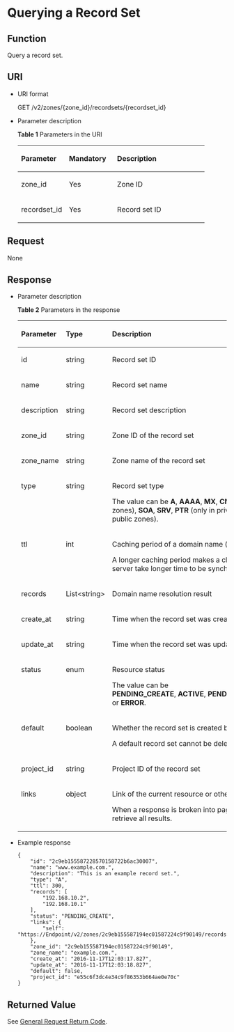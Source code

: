 # Querying a Record Set<a name="EN-US_TOPIC_0037129968"></a>

## Function<a name="section18389930"></a>

Query a record set.

## URI<a name="section31291646"></a>

-   URI format

    GET /v2/zones/\{zone\_id\}/recordsets/\{recordset\_id\}

-   Parameter description

    **Table  1**  Parameters in the URI

    <a name="table21421675"></a><table><thead align="left"><tr id="row9119245"><th class="cellrowborder" valign="top" width="25.629999999999995%" id="mcps1.2.4.1.1"><p id="p461342"><a name="p461342"></a><a name="p461342"></a><strong id="b162774213314533"><a name="b162774213314533"></a><a name="b162774213314533"></a>Parameter</strong></p>
    </th>
    <th class="cellrowborder" valign="top" width="25.81%" id="mcps1.2.4.1.2"><p id="p37368736"><a name="p37368736"></a><a name="p37368736"></a><strong id="b593421527191713"><a name="b593421527191713"></a><a name="b593421527191713"></a>Mandatory</strong></p>
    </th>
    <th class="cellrowborder" valign="top" width="48.559999999999995%" id="mcps1.2.4.1.3"><p id="p6968762"><a name="p6968762"></a><a name="p6968762"></a><strong id="b842352706112423"><a name="b842352706112423"></a><a name="b842352706112423"></a>Description</strong></p>
    </th>
    </tr>
    </thead>
    <tbody><tr id="row27598869"><td class="cellrowborder" valign="top" width="25.629999999999995%" headers="mcps1.2.4.1.1 "><p id="p20915929"><a name="p20915929"></a><a name="p20915929"></a>zone_id</p>
    </td>
    <td class="cellrowborder" valign="top" width="25.81%" headers="mcps1.2.4.1.2 "><p id="p16468652"><a name="p16468652"></a><a name="p16468652"></a>Yes</p>
    </td>
    <td class="cellrowborder" valign="top" width="48.559999999999995%" headers="mcps1.2.4.1.3 "><p id="p58892473"><a name="p58892473"></a><a name="p58892473"></a>Zone ID</p>
    </td>
    </tr>
    <tr id="row60270212"><td class="cellrowborder" valign="top" width="25.629999999999995%" headers="mcps1.2.4.1.1 "><p id="p50048984"><a name="p50048984"></a><a name="p50048984"></a>recordset_id</p>
    </td>
    <td class="cellrowborder" valign="top" width="25.81%" headers="mcps1.2.4.1.2 "><p id="p27435897"><a name="p27435897"></a><a name="p27435897"></a>Yes</p>
    </td>
    <td class="cellrowborder" valign="top" width="48.559999999999995%" headers="mcps1.2.4.1.3 "><p id="p7715150"><a name="p7715150"></a><a name="p7715150"></a>Record set ID</p>
    </td>
    </tr>
    </tbody>
    </table>


## Request<a name="section13189358"></a>

None

## Response<a name="section51595365"></a>

-   Parameter description

    **Table  2**  Parameters in the response

    <a name="table28278595"></a><table><thead align="left"><tr id="en-us_topic_0037134404_row52466955175323"><th class="cellrowborder" valign="top" width="27.889999999999997%" id="mcps1.2.4.1.1"><p id="en-us_topic_0037134404_p2769858175323"><a name="en-us_topic_0037134404_p2769858175323"></a><a name="en-us_topic_0037134404_p2769858175323"></a><strong id="b162774213314533_1"><a name="b162774213314533_1"></a><a name="b162774213314533_1"></a>Parameter</strong></p>
    </th>
    <th class="cellrowborder" valign="top" width="23.810000000000002%" id="mcps1.2.4.1.2"><p id="en-us_topic_0037134404_p46296309175323"><a name="en-us_topic_0037134404_p46296309175323"></a><a name="en-us_topic_0037134404_p46296309175323"></a><strong id="b84235270619112"><a name="b84235270619112"></a><a name="b84235270619112"></a>Type</strong></p>
    </th>
    <th class="cellrowborder" valign="top" width="48.3%" id="mcps1.2.4.1.3"><p id="en-us_topic_0037134404_p62697904175323"><a name="en-us_topic_0037134404_p62697904175323"></a><a name="en-us_topic_0037134404_p62697904175323"></a><strong id="b842352706112423_1"><a name="b842352706112423_1"></a><a name="b842352706112423_1"></a>Description</strong></p>
    </th>
    </tr>
    </thead>
    <tbody><tr id="en-us_topic_0037134404_row47909891175323"><td class="cellrowborder" valign="top" width="27.889999999999997%" headers="mcps1.2.4.1.1 "><p id="en-us_topic_0037134404_p64112397175323"><a name="en-us_topic_0037134404_p64112397175323"></a><a name="en-us_topic_0037134404_p64112397175323"></a>id</p>
    </td>
    <td class="cellrowborder" valign="top" width="23.810000000000002%" headers="mcps1.2.4.1.2 "><p id="en-us_topic_0037134404_p1660870175323"><a name="en-us_topic_0037134404_p1660870175323"></a><a name="en-us_topic_0037134404_p1660870175323"></a>string</p>
    </td>
    <td class="cellrowborder" valign="top" width="48.3%" headers="mcps1.2.4.1.3 "><p id="en-us_topic_0037134404_p1249204175323"><a name="en-us_topic_0037134404_p1249204175323"></a><a name="en-us_topic_0037134404_p1249204175323"></a>Record set ID</p>
    </td>
    </tr>
    <tr id="en-us_topic_0037134404_row6942422175323"><td class="cellrowborder" valign="top" width="27.889999999999997%" headers="mcps1.2.4.1.1 "><p id="en-us_topic_0037134404_p64097412175323"><a name="en-us_topic_0037134404_p64097412175323"></a><a name="en-us_topic_0037134404_p64097412175323"></a>name</p>
    </td>
    <td class="cellrowborder" valign="top" width="23.810000000000002%" headers="mcps1.2.4.1.2 "><p id="en-us_topic_0037134404_p44990515175323"><a name="en-us_topic_0037134404_p44990515175323"></a><a name="en-us_topic_0037134404_p44990515175323"></a>string</p>
    </td>
    <td class="cellrowborder" valign="top" width="48.3%" headers="mcps1.2.4.1.3 "><p id="en-us_topic_0037134404_p32019574175323"><a name="en-us_topic_0037134404_p32019574175323"></a><a name="en-us_topic_0037134404_p32019574175323"></a>Record set name</p>
    </td>
    </tr>
    <tr id="en-us_topic_0037134404_row61442071175323"><td class="cellrowborder" valign="top" width="27.889999999999997%" headers="mcps1.2.4.1.1 "><p id="en-us_topic_0037134404_p51194416175323"><a name="en-us_topic_0037134404_p51194416175323"></a><a name="en-us_topic_0037134404_p51194416175323"></a>description</p>
    </td>
    <td class="cellrowborder" valign="top" width="23.810000000000002%" headers="mcps1.2.4.1.2 "><p id="en-us_topic_0037134404_p63301991175323"><a name="en-us_topic_0037134404_p63301991175323"></a><a name="en-us_topic_0037134404_p63301991175323"></a>string</p>
    </td>
    <td class="cellrowborder" valign="top" width="48.3%" headers="mcps1.2.4.1.3 "><p id="en-us_topic_0037134404_p43966660175323"><a name="en-us_topic_0037134404_p43966660175323"></a><a name="en-us_topic_0037134404_p43966660175323"></a>Record set description</p>
    </td>
    </tr>
    <tr id="en-us_topic_0037134404_row2176746175323"><td class="cellrowborder" valign="top" width="27.889999999999997%" headers="mcps1.2.4.1.1 "><p id="en-us_topic_0037134404_p11805366175323"><a name="en-us_topic_0037134404_p11805366175323"></a><a name="en-us_topic_0037134404_p11805366175323"></a>zone_id</p>
    </td>
    <td class="cellrowborder" valign="top" width="23.810000000000002%" headers="mcps1.2.4.1.2 "><p id="en-us_topic_0037134404_p1051908175323"><a name="en-us_topic_0037134404_p1051908175323"></a><a name="en-us_topic_0037134404_p1051908175323"></a>string</p>
    </td>
    <td class="cellrowborder" valign="top" width="48.3%" headers="mcps1.2.4.1.3 "><p id="en-us_topic_0037134404_p10043845175323"><a name="en-us_topic_0037134404_p10043845175323"></a><a name="en-us_topic_0037134404_p10043845175323"></a>Zone ID of the record set</p>
    </td>
    </tr>
    <tr id="en-us_topic_0037134404_row61212722175323"><td class="cellrowborder" valign="top" width="27.889999999999997%" headers="mcps1.2.4.1.1 "><p id="en-us_topic_0037134404_p8318586175323"><a name="en-us_topic_0037134404_p8318586175323"></a><a name="en-us_topic_0037134404_p8318586175323"></a>zone_name</p>
    </td>
    <td class="cellrowborder" valign="top" width="23.810000000000002%" headers="mcps1.2.4.1.2 "><p id="en-us_topic_0037134404_p31287919175323"><a name="en-us_topic_0037134404_p31287919175323"></a><a name="en-us_topic_0037134404_p31287919175323"></a>string</p>
    </td>
    <td class="cellrowborder" valign="top" width="48.3%" headers="mcps1.2.4.1.3 "><p id="en-us_topic_0037134404_p16372315175323"><a name="en-us_topic_0037134404_p16372315175323"></a><a name="en-us_topic_0037134404_p16372315175323"></a>Zone name of the record set</p>
    </td>
    </tr>
    <tr id="en-us_topic_0037134404_row38132372175323"><td class="cellrowborder" valign="top" width="27.889999999999997%" headers="mcps1.2.4.1.1 "><p id="en-us_topic_0037134404_p37461920175323"><a name="en-us_topic_0037134404_p37461920175323"></a><a name="en-us_topic_0037134404_p37461920175323"></a>type</p>
    </td>
    <td class="cellrowborder" valign="top" width="23.810000000000002%" headers="mcps1.2.4.1.2 "><p id="en-us_topic_0037134404_p27536075175323"><a name="en-us_topic_0037134404_p27536075175323"></a><a name="en-us_topic_0037134404_p27536075175323"></a>string</p>
    </td>
    <td class="cellrowborder" valign="top" width="48.3%" headers="mcps1.2.4.1.3 "><p id="en-us_topic_0037134404_p24813356175323"><a name="en-us_topic_0037134404_p24813356175323"></a><a name="en-us_topic_0037134404_p24813356175323"></a>Record set type</p>
    <p id="p6203146164115"><a name="p6203146164115"></a><a name="p6203146164115"></a>The value can be <strong id="b84235270693731"><a name="b84235270693731"></a><a name="b84235270693731"></a>A</strong>,&nbsp;<strong id="b84235270693735"><a name="b84235270693735"></a><a name="b84235270693735"></a>AAAA</strong>,&nbsp;<strong id="b84235270693738"><a name="b84235270693738"></a><a name="b84235270693738"></a>MX</strong>,&nbsp;<strong id="b84235270693741"><a name="b84235270693741"></a><a name="b84235270693741"></a>CNAME</strong>,&nbsp;<strong id="b84235270693746"><a name="b84235270693746"></a><a name="b84235270693746"></a>TXT</strong>,&nbsp;<strong id="b84235270693755"><a name="b84235270693755"></a><a name="b84235270693755"></a>NS</strong>&nbsp;(only in public zones),&nbsp;<strong id="b8423527069403"><a name="b8423527069403"></a><a name="b8423527069403"></a>SOA</strong>,&nbsp;<strong id="b8423527069382"><a name="b8423527069382"></a><a name="b8423527069382"></a>SRV</strong>,&nbsp;<strong id="b8423527069385"><a name="b8423527069385"></a><a name="b8423527069385"></a>PTR</strong>&nbsp;(only in private zones), and&nbsp;<strong id="b84235270693810"><a name="b84235270693810"></a><a name="b84235270693810"></a>CAA</strong> (only in public zones).</p>
    </td>
    </tr>
    <tr id="en-us_topic_0037134404_row20796819175323"><td class="cellrowborder" valign="top" width="27.889999999999997%" headers="mcps1.2.4.1.1 "><p id="en-us_topic_0037134404_p4811553175323"><a name="en-us_topic_0037134404_p4811553175323"></a><a name="en-us_topic_0037134404_p4811553175323"></a>ttl</p>
    </td>
    <td class="cellrowborder" valign="top" width="23.810000000000002%" headers="mcps1.2.4.1.2 "><p id="en-us_topic_0037134404_p47559731175323"><a name="en-us_topic_0037134404_p47559731175323"></a><a name="en-us_topic_0037134404_p47559731175323"></a>int</p>
    </td>
    <td class="cellrowborder" valign="top" width="48.3%" headers="mcps1.2.4.1.3 "><p id="p19063127173959"><a name="p19063127173959"></a><a name="p19063127173959"></a>Caching period of a domain name (in seconds)</p>
    <p id="en-us_topic_0037134404_p22097398175323"><a name="en-us_topic_0037134404_p22097398175323"></a><a name="en-us_topic_0037134404_p22097398175323"></a>A longer caching period makes a change on the authoritative DNS server take longer time to be synchronized to other DNS servers.</p>
    </td>
    </tr>
    <tr id="en-us_topic_0037134404_row13978060175323"><td class="cellrowborder" valign="top" width="27.889999999999997%" headers="mcps1.2.4.1.1 "><p id="en-us_topic_0037134404_p43388342175323"><a name="en-us_topic_0037134404_p43388342175323"></a><a name="en-us_topic_0037134404_p43388342175323"></a>records</p>
    </td>
    <td class="cellrowborder" valign="top" width="23.810000000000002%" headers="mcps1.2.4.1.2 "><p id="en-us_topic_0037134404_p29596719175323"><a name="en-us_topic_0037134404_p29596719175323"></a><a name="en-us_topic_0037134404_p29596719175323"></a>List&lt;string&gt;</p>
    </td>
    <td class="cellrowborder" valign="top" width="48.3%" headers="mcps1.2.4.1.3 "><p id="en-us_topic_0037134404_p30492925175323"><a name="en-us_topic_0037134404_p30492925175323"></a><a name="en-us_topic_0037134404_p30492925175323"></a>Domain name resolution result</p>
    </td>
    </tr>
    <tr id="en-us_topic_0037134404_row23148559175323"><td class="cellrowborder" valign="top" width="27.889999999999997%" headers="mcps1.2.4.1.1 "><p id="en-us_topic_0037134404_p36524189175323"><a name="en-us_topic_0037134404_p36524189175323"></a><a name="en-us_topic_0037134404_p36524189175323"></a>create_at</p>
    </td>
    <td class="cellrowborder" valign="top" width="23.810000000000002%" headers="mcps1.2.4.1.2 "><p id="en-us_topic_0037134404_p47080972175323"><a name="en-us_topic_0037134404_p47080972175323"></a><a name="en-us_topic_0037134404_p47080972175323"></a>string</p>
    </td>
    <td class="cellrowborder" valign="top" width="48.3%" headers="mcps1.2.4.1.3 "><p id="en-us_topic_0037134404_p15737135175323"><a name="en-us_topic_0037134404_p15737135175323"></a><a name="en-us_topic_0037134404_p15737135175323"></a>Time when the record set was created</p>
    </td>
    </tr>
    <tr id="en-us_topic_0037134404_row33465792175323"><td class="cellrowborder" valign="top" width="27.889999999999997%" headers="mcps1.2.4.1.1 "><p id="en-us_topic_0037134404_p42570937175323"><a name="en-us_topic_0037134404_p42570937175323"></a><a name="en-us_topic_0037134404_p42570937175323"></a>update_at</p>
    </td>
    <td class="cellrowborder" valign="top" width="23.810000000000002%" headers="mcps1.2.4.1.2 "><p id="en-us_topic_0037134404_p27449776175323"><a name="en-us_topic_0037134404_p27449776175323"></a><a name="en-us_topic_0037134404_p27449776175323"></a>string</p>
    </td>
    <td class="cellrowborder" valign="top" width="48.3%" headers="mcps1.2.4.1.3 "><p id="en-us_topic_0037134404_p63703533175323"><a name="en-us_topic_0037134404_p63703533175323"></a><a name="en-us_topic_0037134404_p63703533175323"></a>Time when the record set was updated</p>
    </td>
    </tr>
    <tr id="en-us_topic_0037134404_row17850883175323"><td class="cellrowborder" valign="top" width="27.889999999999997%" headers="mcps1.2.4.1.1 "><p id="en-us_topic_0037134404_p36228271175323"><a name="en-us_topic_0037134404_p36228271175323"></a><a name="en-us_topic_0037134404_p36228271175323"></a>status</p>
    </td>
    <td class="cellrowborder" valign="top" width="23.810000000000002%" headers="mcps1.2.4.1.2 "><p id="en-us_topic_0037134404_p6480061175323"><a name="en-us_topic_0037134404_p6480061175323"></a><a name="en-us_topic_0037134404_p6480061175323"></a>enum</p>
    </td>
    <td class="cellrowborder" valign="top" width="48.3%" headers="mcps1.2.4.1.3 "><p id="en-us_topic_0037134404_p65781854175323"><a name="en-us_topic_0037134404_p65781854175323"></a><a name="en-us_topic_0037134404_p65781854175323"></a>Resource status</p>
    <p id="en-us_topic_0037134404_p51374523175323"><a name="en-us_topic_0037134404_p51374523175323"></a><a name="en-us_topic_0037134404_p51374523175323"></a>The value can be <strong id="b84235270695628"><a name="b84235270695628"></a><a name="b84235270695628"></a>PENDING_CREATE</strong>,&nbsp;<strong id="b84235270695635"><a name="b84235270695635"></a><a name="b84235270695635"></a>ACTIVE</strong>,&nbsp;<strong id="b84235270683910"><a name="b84235270683910"></a><a name="b84235270683910"></a>PENDING_UPDATE</strong>,&nbsp;<strong id="b84235270695643"><a name="b84235270695643"></a><a name="b84235270695643"></a>PENDING_DELETE</strong>, or&nbsp;<strong id="b84235270695650"><a name="b84235270695650"></a><a name="b84235270695650"></a>ERROR</strong>.</p>
    </td>
    </tr>
    <tr id="en-us_topic_0037134404_row61184424175323"><td class="cellrowborder" valign="top" width="27.889999999999997%" headers="mcps1.2.4.1.1 "><p id="en-us_topic_0037134404_p49633411175323"><a name="en-us_topic_0037134404_p49633411175323"></a><a name="en-us_topic_0037134404_p49633411175323"></a>default</p>
    </td>
    <td class="cellrowborder" valign="top" width="23.810000000000002%" headers="mcps1.2.4.1.2 "><p id="en-us_topic_0037134404_p56048766175323"><a name="en-us_topic_0037134404_p56048766175323"></a><a name="en-us_topic_0037134404_p56048766175323"></a>boolean</p>
    </td>
    <td class="cellrowborder" valign="top" width="48.3%" headers="mcps1.2.4.1.3 "><p id="p64010884174034"><a name="p64010884174034"></a><a name="p64010884174034"></a>Whether the record set is created by default</p>
    <p id="p39227046174034"><a name="p39227046174034"></a><a name="p39227046174034"></a>A default record set cannot be deleted or modified.</p>
    </td>
    </tr>
    <tr id="en-us_topic_0037134404_row15199048201026"><td class="cellrowborder" valign="top" width="27.889999999999997%" headers="mcps1.2.4.1.1 "><p id="en-us_topic_0037134404_p23163408201026"><a name="en-us_topic_0037134404_p23163408201026"></a><a name="en-us_topic_0037134404_p23163408201026"></a>project_id</p>
    </td>
    <td class="cellrowborder" valign="top" width="23.810000000000002%" headers="mcps1.2.4.1.2 "><p id="en-us_topic_0037134404_p40653752201026"><a name="en-us_topic_0037134404_p40653752201026"></a><a name="en-us_topic_0037134404_p40653752201026"></a>string</p>
    </td>
    <td class="cellrowborder" valign="top" width="48.3%" headers="mcps1.2.4.1.3 "><p id="en-us_topic_0037134404_p4619625201026"><a name="en-us_topic_0037134404_p4619625201026"></a><a name="en-us_topic_0037134404_p4619625201026"></a>Project ID of the record set</p>
    </td>
    </tr>
    <tr id="en-us_topic_0037134404_row3965248419366"><td class="cellrowborder" valign="top" width="27.889999999999997%" headers="mcps1.2.4.1.1 "><p id="en-us_topic_0037134404_p2132803819366"><a name="en-us_topic_0037134404_p2132803819366"></a><a name="en-us_topic_0037134404_p2132803819366"></a>links</p>
    </td>
    <td class="cellrowborder" valign="top" width="23.810000000000002%" headers="mcps1.2.4.1.2 "><p id="en-us_topic_0037134404_p1127763319366"><a name="en-us_topic_0037134404_p1127763319366"></a><a name="en-us_topic_0037134404_p1127763319366"></a>object</p>
    </td>
    <td class="cellrowborder" valign="top" width="48.3%" headers="mcps1.2.4.1.3 "><p id="p4006161419514"><a name="p4006161419514"></a><a name="p4006161419514"></a>Link of the current resource or other related resources</p>
    <p id="en-us_topic_0037134404_p4107308719366"><a name="en-us_topic_0037134404_p4107308719366"></a><a name="en-us_topic_0037134404_p4107308719366"></a>When a response is broken into pages, a <strong id="b84235270695245"><a name="b84235270695245"></a><a name="b84235270695245"></a>next</strong> link is provided to retrieve all results.</p>
    </td>
    </tr>
    </tbody>
    </table>


-   Example response

    ```
    {
        "id": "2c9eb155587228570158722b6ac30007",
        "name": "www.example.com.",
        "description": "This is an example record set.",
        "type": "A",
        "ttl": 300,
        "records": [
            "192.168.10.2",
            "192.168.10.1"
        ],
        "status": "PENDING_CREATE",
        "links": {
            "self": "https://Endpoint/v2/zones/2c9eb155587194ec01587224c9f90149/recordsets/2c9eb155587228570158722b6ac30007"
        },
        "zone_id": "2c9eb155587194ec01587224c9f90149",
        "zone_name": "example.com.",
        "create_at": "2016-11-17T12:03:17.827",
        "update_at": "2016-11-17T12:03:18.827",
        "default": false,
        "project_id": "e55c6f3dc4e34c9f86353b664ae0e70c"
    }
    
    ```


## Returned Value<a name="section61705107"></a>

See  [General Request Return Code](general-request-return-code.md).

